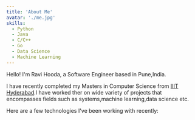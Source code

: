 ```yaml
---
title: 'About Me'
avatar: './me.jpg'
skills:
  - Python
  - Java
  - C/C++
  - Go
  - Data Science
  - Machine Learning
---
```


Hello! I'm Ravi Hooda, a Software Engineer based in Pune,India.

I have recently completed my Masters in Computer Science from [IIIT Hyderabad](https://www.iiit.ac.in/).I have worked ther on wide variety of projects that encompasses fields such as systems,machine learning,data science etc. 

Here are a few technologies I've been working with recently:
